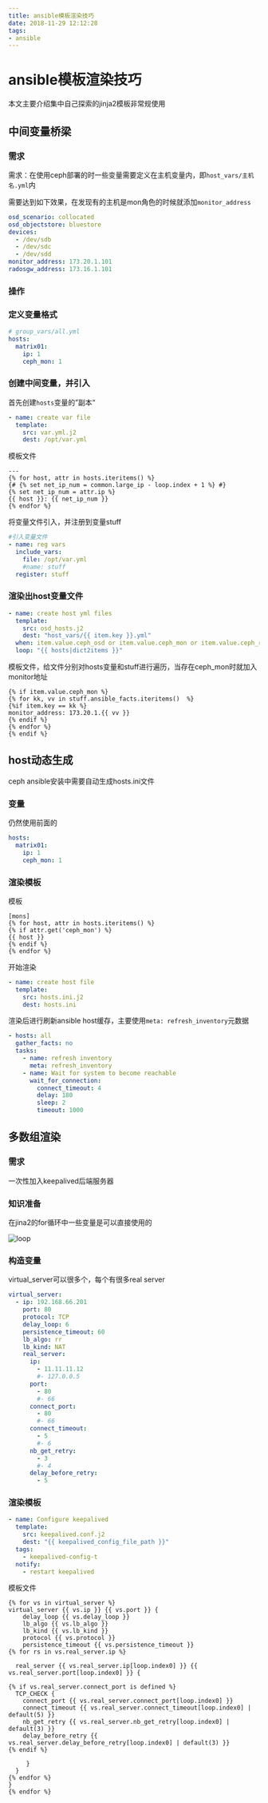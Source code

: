 ```yaml
---
title: ansible模板渲染技巧
date: 2018-11-29 12:12:28
tags:
- ansible
---
```


# ansible模板渲染技巧

本文主要介绍集中自己探索的jinja2模板非常规使用

## 中间变量桥梁

<!--more-->

### 需求

需求：在使用ceph部署的时一些变量需要定义在主机变量内，即`host_vars/主机名.yml`内

需要达到如下效果，在发现有的主机是mon角色的时候就添加`monitor_address`

```yml
osd_scenario: collocated
osd_objectstore: bluestore
devices:
  - /dev/sdb
  - /dev/sdc
  - /dev/sdd
monitor_address: 173.20.1.101
radosgw_address: 173.16.1.101
```

### 操作

### 定义变量格式

```yml
# group_vars/all.yml
hosts:
  matrix01: 
    ip: 1
    ceph_mon: 1
```

### 创建中间变量，并引入

首先创建`hosts`变量的”副本“

```yml
- name: create var file
  template:
    src: var.yml.j2
    dest: /opt/var.yml

```

模板文件

```
---
{% for host, attr in hosts.iteritems() %}
{# {% set net_ip_num = common.large_ip - loop.index + 1 %} #}
{% set net_ip_num = attr.ip %}
{{ host }}: {{ net_ip_num }}
{% endfor %}
```

将变量文件引入，并注册到变量stuff

```yml
#引入变量文件
- name: reg vars
  include_vars:
    file: /opt/var.yml
    #name: stuff
  register: stuff
```

### 渲染出host变量文件

```yml
- name: create host yml files
  template:
    src: osd_hosts.j2
    dest: "host_vars/{{ item.key }}.yml"
  when: item.value.ceph_osd or item.value.ceph_mon or item.value.ceph_rgw
  loop: "{{ hosts|dict2items }}"
```

模板文件，给文件分别对hosts变量和stuff进行遍历，当存在ceph_mon时就加入monitor地址

```
{% if item.value.ceph_mon %}
{% for kk, vv in stuff.ansible_facts.iteritems()  %}
{%if item.key == kk %} 
monitor_address: 173.20.1.{{ vv }}
{% endif %}
{% endfor %} 
{% endif %}
```

## host动态生成

ceph ansible安装中需要自动生成hosts.ini文件

### 变量

仍然使用前面的

```yml
hosts:
  matrix01: 
    ip: 1
    ceph_mon: 1
```

### 渲染模板

模板

```
[mons]
{% for host, attr in hosts.iteritems() %}
{% if attr.get('ceph_mon') %}
{{ host }}
{% endif %}
{% endfor %}

```

开始渲染

```yml
- name: create host file
  template:
    src: hosts.ini.j2
    dest: hosts.ini
```

渲染后进行刷新ansible host缓存，主要使用`meta: refresh_inventory`元数据

```yml
- hosts: all
  gather_facts: no
  tasks:
    - name: refresh inventory
      meta: refresh_inventory
    - name: Wait for system to become reachable
      wait_for_connection:
        connect_timeout: 4
        delay: 180
        sleep: 2
        timeout: 1000
```

## 多数组渲染

### 需求

一次性加入keepalived后端服务器

### 知识准备

在jina2的for循环中一些变量是可以直接使用的

![loop](https://qiniu.li-rui.top/loop.png)

### 构造变量

virtual_server可以很多个，每个有很多real server

```yml
virtual_server: 
  - ip: 192.168.66.201
    port: 80
    protocol: TCP
    delay_loop: 6
    persistence_timeout: 60
    lb_algo: rr
    lb_kind: NAT
    real_server:
      ip:
        - 11.11.11.12
        #- 127.0.0.5
      port:
        - 80
        #- 66
      connect_port:
        - 80
        #- 66
      connect_timeout:
        - 5
        #- 6
      nb_get_retry:
        - 3
        #- 4
      delay_before_retry:
        - 5
```

### 渲染模板

```yml
- name: Configure keepalived
  template:
    src: keepalived.conf.j2
    dest: "{{ keepalived_config_file_path }}"
  tags:
    - keepalived-config-t
  notify:
    - restart keepalived
```

模板文件

```
{% for vs in virtual_server %}
virtual_server {{ vs.ip }} {{ vs.port }} {
    delay_loop {{ vs.delay_loop }}
    lb_algo {{ vs.lb_algo }}
    lb_kind {{ vs.lb_kind }}
    protocol {{ vs.protocol }}
    persistence_timeout {{ vs.persistence_timeout }}
{% for rs in vs.real_server.ip %}
   
  real_server {{ vs.real_server.ip[loop.index0] }} {{ vs.real_server.port[loop.index0] }} {
  
{% if vs.real_server.connect_port is defined %}  
  TCP_CHECK {
	connect_port {{ vs.real_server.connect_port[loop.index0] }}
	connect_timeout {{ vs.real_server.connect_timeout[loop.index0] | default(5) }}
	nb_get_retry {{ vs.real_server.nb_get_retry[loop.index0] | default(3) }}
	delay_before_retry {{ vs.real_server.delay_before_retry[loop.index0] | default(3) }}
{% endif %}

     }
  }
{% endfor %}
}
{% endfor %}
```









